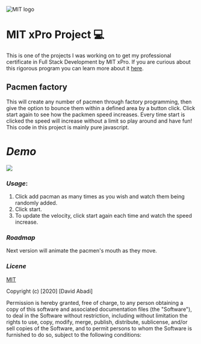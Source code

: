 ![MIT logo](https://bit.ly/2MonZuG)

# MIT xPro Project 💻
This is one of the projects I was working on to get my professional certificate in Full Stack Development by MIT xPro. 
If you are curious about this rigorous program you can learn more about it [here](https://youtu.be/5CiCtj_2Qsg).

## Pacmen factory
This will create any number of pacmen through factory programming, then give the option to bounce them within a defined area by a button click.
Click start again to see how the packmen speed increases. Every time start is clicked the speed will increase without a limit so play around and have fun! This code in this project is mainly pure javascript.

# *Demo*
![](http://shorturl.at/arCN1)


### *Usage*: 
1. Click add pacman as many times as you wish and watch them being randomly added.
2. Click start.
3. To update the velocity, click start again each time and watch the speed increase.

### *Roadmap*
Next version will animate the pacmen's mouth as they move.

### *Licene* 
   
[MIT](https://choosealicense.com/licenses/mit/#)

Copyright (c) [2020] [David Abadi]

Permission is hereby granted, free of charge, to any person obtaining a copy
of this software and associated documentation files (the "Software"), to deal
in the Software without restriction, including without limitation the rights
to use, copy, modify, merge, publish, distribute, sublicense, and/or sell
copies of the Software, and to permit persons to whom the Software is
furnished to do so, subject to the following conditions:
